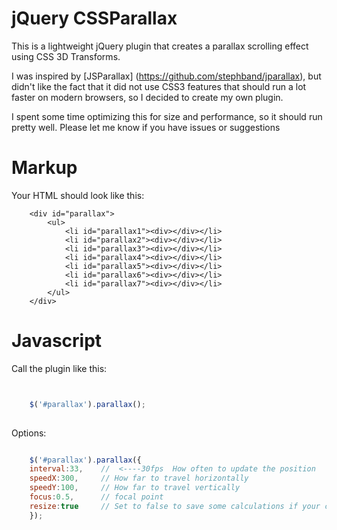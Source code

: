# jQuery CSSParallax

This is a lightweight jQuery plugin that creates a parallax scrolling effect using CSS 3D Transforms.

I was inspired by [JSParallax] (https://github.com/stephband/jparallax), but didn't like the fact that it did not 
use CSS3 features that should run a lot faster on modern browsers, so I decided to create my own plugin.

I spent some time optimizing this for size and performance, so it should run pretty well. Please let me know if you have issues or suggestions




# Markup


Your HTML should look like this:

```
    <div id="parallax">
	    <ul>
		    <li id="parallax1"><div></div></li>
		    <li id="parallax2"><div></div></li>
		    <li id="parallax3"><div></div></li>
		    <li id="parallax4"><div></div></li>
		    <li id="parallax5"><div></div></li>
		    <li id="parallax6"><div></div></li>
		    <li id="parallax7"><div></div></li>
	    </ul>
    </div>
```
# Javascript

Call the plugin like this:

```javascript


	$('#parallax').parallax();
	

```

Options:

```javascript

	$('#parallax').parallax({
	interval:33,    //  <----30fps  How often to update the position
	speedX:300,	    // How far to travel horizontally
	speedY:100,     // How far to travel vertically
	focus:0.5,      // focal point
	resize:true     // Set to false to save some calculations if your container does not change size
	});
	

```



